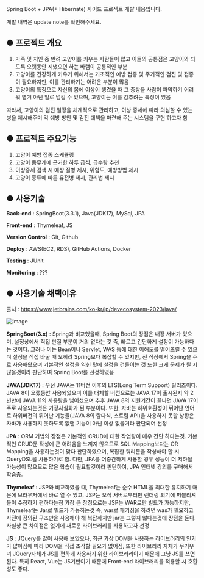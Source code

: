 Spring Boot + JPA(+ Hibernate) 사이드 프로젝트 개발 내용입니다.

개발 내역은 update note를 확인해주세요.

## ● 프로젝트 개요

1. 가족 및 지인 중 반려 고양이를 키우는 사람들이 많고 이들의 공통점은 고양이와 되도록 오랫동안 지냈으면 하는 바램이 공통적인 부분
2. 고양이를 건강하게 키우기 위해서는 기초적인 예방 접종 및 주기적인 검진 및 접종이 필요하지만, 이를 관리하기는 어려운 부분이 많음
3. 고양이의 특징으로 자신의 몸에 이상이 생겼을 때 그 증상을 사람이 파악하기 어려워 별거 아닌 일로 넘길 수 있으며, 고양이는 이를 감추려는 특징이 있음

따라서, 고양이의 검진 일정을 체계적으로 관리하고, 이상 증세에 따라 의심할 수 있는 병을 제시해주며 각 예방 방안 및 검진 대책을 마련해 주는 시스템을 구현 하고자 함

## ● 프로젝트 주요기능

1. 고양이 예방 접종 스케쥴링
2. 고양이 몸무게에 근거한 하루 급식, 급수량 추천
3. 이상증세 검색 시 예상 질병 제시, 위험도, 예방방법 제시
4. 고양이 종류에 따른 유전병 제시, 관리법 제시

## ● 사용기술

**Back-end** : SpringBoot(3.3.1), Java(JDK17), MySql, JPA

**Front-end** : Thymeleaf, JS

**Version Control** : Git, Github

**Deploy** : AWS(EC2, RDS), GitHub Actions, Docker

**Testing** : JUnit

**Monitoring** : ???

## ● 사용기술 채택이유

출처 : https://www.jetbrains.com/ko-kr/lp/devecosystem-2023/java/

![image](https://github.com/user-attachments/assets/580f582f-33ff-4950-8317-a9d88543ac91)

**SpringBoot(3.x)** : Spring과 비교했을때, Spring Boot의 장점은 내장 서버가 있으며, 설정상에서 직접 만질 부분이 거의 없다는 것 즉, 빠르고 간단하게 설정이 가능하다는 것이다. 그러나 이는 Bean이나 Servlet, WAS 등에 대한 이해도를 떨어뜨릴 수 있으며 설정을 직접 바꿀 때 오히려 Spring보다 복잡할 수 있지만, 전 직장에서 Spring을 주로 사용해왔으며 기본적인 설정을 익힌 탓에 설정을 건들이는 것 또한 크게 문제가 될 지 않을것이라 판단하여 Spring Boot를 선정하였음

**JAVA(JDK17)** : 우선 JAVA는 11버전 이후의 LTS(Long Term Support) 릴리즈이다. JAVA 8이 오랬동안 사용되었으며 이를 대체할 버전으로는 JAVA 17이 출시된지 약 2년만에 JAVA 11의 사용량을 넘어섰으며 추후 JAVA 8의 지원기간이 끝나면 JAVA 17이 주로 사용되는것은 기정사실화가 된 부분이다. 또한, 자바는 하위호환성이 뛰어난 언어로 하위버전의 뛰어난 기능들(JAVA 8의 람다식, 스트림 API)을 사용하지 못할 상황은 자바가 사용하지 못하도록 없앤 기능이 아닌 이상 없을거라 판단되어 선정

**JPA** : ORM 기법의 장점은 기본적인 CRUD에 대한 작업량이 매우 간단 하다는것. 기본적인 CRUD문 작성에 큰 어려움을 느끼지 않으므로 SQL Mapping보다는 OR Mapping을 사용하는것이 맞다 판단하였으며, 복잡한 쿼리문을 작성해야 할 시 QueryDSL을 사용하기로 함. 다만, JPA를 어중간하게 사용할 경우 성능이 더 저하될 가능성이 많으므로 많은 학습이 필요할것이라 판단하여, JPA 인터넷 강의를 구매해서 학습중.

**Thymeleaf** : JSP와 비교하였을 때, Thymeleaf는 순수 HTML을 최대한 유지하기 때문에 브라우저에서 바로 열 수 있고, JSP는 오직 서버로부터만 랜더링 되기에 퍼블리셔들이 수정하기 편하다는점 가장 큰 장점으로는 JSP는 WAR로만 빌드가 가능하지만, Thymeleaf는 Jar로 빌드가 가능하는것 즉, war로 패키징을 하려면 was가 필요하고 사전에 정의된 구조만을 사용해야 해 복잡하지만 jar는 그렇지 않다는것에 장점을 둔다. 사실상 큰 차이점은 없기에 새로운 라이브러리를 사용하고자 선정

**JS** : JQuery를 많이 사용해 보았으나, 최근 가상 DOM을 사용하는 라이브러리의 인기가 많아짐에 따라 DOM을 직접 조작할 필요가 없어짐, 또한 라이브러리 자체가 무거우며 JQuery자체가 JS를 편하게 사용하기 위한 라이브러리이기 때문에 그냥 JS를 쓰면 된다. 특히 React, Vue는 JS기반이기 때문에 Front-end 라이브러리를 적용할 시 호환성도 좋다.


